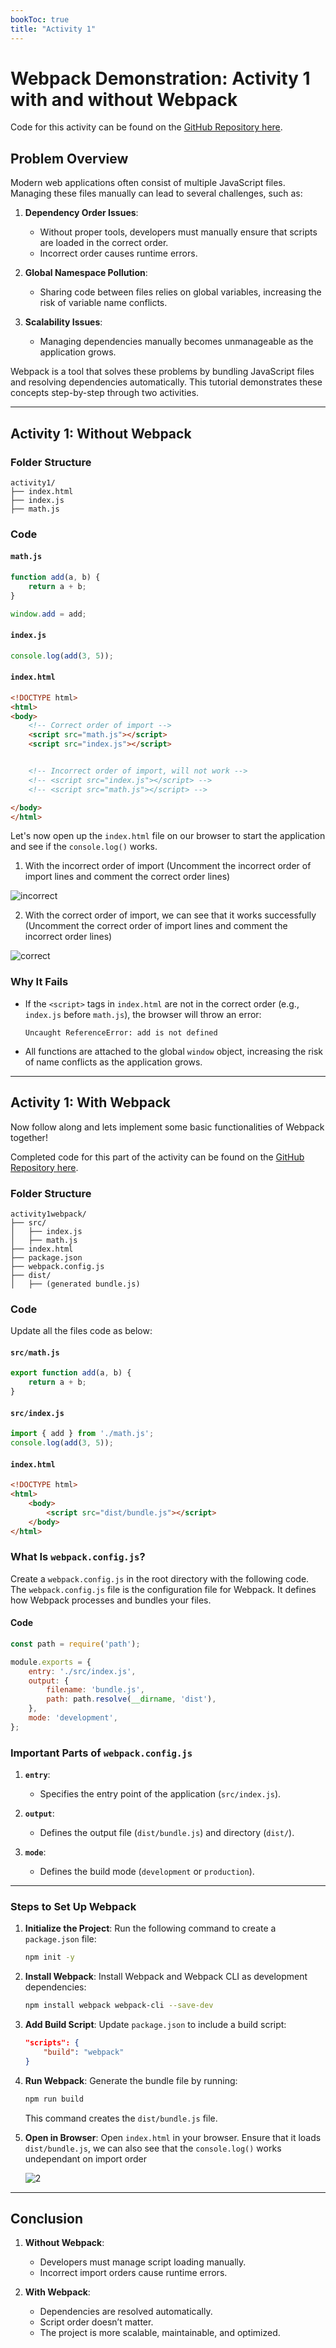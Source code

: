 ```yaml
---
bookToc: true
title: "Activity 1"
---
```

# **Webpack Demonstration: Activity 1 with and without Webpack**

Code for this activity can be found on the [GitHub Repository here](https://github.com/tpaidi/SER598-build-tools-tutorial/tree/main/webpack/activity1).

## **Problem Overview**
Modern web applications often consist of multiple JavaScript files. Managing these files manually can lead to several challenges, such as:

1. **Dependency Order Issues**:
   - Without proper tools, developers must manually ensure that scripts are loaded in the correct order.
   - Incorrect order causes runtime errors.

2. **Global Namespace Pollution**:
   - Sharing code between files relies on global variables, increasing the risk of variable name conflicts.

3. **Scalability Issues**:
   - Managing dependencies manually becomes unmanageable as the application grows.

Webpack is a tool that solves these problems by bundling JavaScript files and resolving dependencies automatically. This tutorial demonstrates these concepts step-by-step through two activities.

---

## **Activity 1: Without Webpack**

### **Folder Structure**
```
activity1/
├── index.html
├── index.js
├── math.js
```

### **Code**

#### `math.js`
```javascript
function add(a, b) {
    return a + b;
}

window.add = add;
```

#### `index.js`
```javascript
console.log(add(3, 5));
```

#### `index.html`
```html
<!DOCTYPE html>
<html>
<body>
	<!-- Correct order of import -->
	<script src="math.js"></script>
	<script src="index.js"></script>


	<!-- Incorrect order of import, will not work -->
	<!-- <script src="index.js"></script> -->
	<!-- <script src="math.js"></script> -->

</body>
</html>
```

Let's now open up the `index.html` file on our browser to start the application and see if the `console.log()` works.

1. With the incorrect order of import (Uncomment the incorrect order of import lines and comment the correct order lines)

![incorrect](/docs/webpack/incorrect.png)

2. With the correct order of import, we can see that it works successfully (Uncomment the correct order of import lines and comment the incorrect order lines)

![correct](/docs/webpack/correct.png)


### **Why It Fails**
   - If the `<script>` tags in `index.html` are not in the correct order (e.g., `index.js` before `math.js`), the browser will throw an error:
     ```
     Uncaught ReferenceError: add is not defined
     ```

   - All functions are attached to the global `window` object, increasing the risk of name conflicts as the application grows.

---

## **Activity 1: With Webpack**

Now follow along and lets implement some basic functionalities of Webpack together!

Completed code for this part of the activity can be found on the [GitHub Repository here](https://github.com/tpaidi/SER598-build-tools-tutorial/tree/main/webpack/activity1webpack).

### **Folder Structure**
```
activity1webpack/
├── src/
│   ├── index.js
│   ├── math.js
├── index.html
├── package.json
├── webpack.config.js
├── dist/
│   ├── (generated bundle.js)
```

### **Code**

Update all the files code as below: 

#### `src/math.js`
```javascript
export function add(a, b) {
    return a + b;
}
```

#### `src/index.js`
```javascript
import { add } from './math.js';
console.log(add(3, 5));
```

#### `index.html`
```html
<!DOCTYPE html>
<html>
	<body>
		<script src="dist/bundle.js"></script>
	</body>
</html>
```

### **What Is `webpack.config.js`?**

Create a `webpack.config.js` in the root directory with the following code.
The `webpack.config.js` file is the configuration file for Webpack. It defines how Webpack processes and bundles your files.

#### **Code**
```javascript
const path = require('path');

module.exports = {
    entry: './src/index.js', 
    output: {
        filename: 'bundle.js', 
        path: path.resolve(__dirname, 'dist'), 
    },
    mode: 'development', 
};

```

### **Important Parts of `webpack.config.js`**
1. **`entry`**:
   - Specifies the entry point of the application (`src/index.js`).

2. **`output`**:
   - Defines the output file (`dist/bundle.js`) and directory (`dist/`).

3. **`mode`**:
   - Defines the build mode (`development` or `production`).

---

### **Steps to Set Up Webpack**

1. **Initialize the Project**:
   Run the following command to create a `package.json` file:
   ```bash
   npm init -y
   ```

2. **Install Webpack**:
   Install Webpack and Webpack CLI as development dependencies:
   ```bash
   npm install webpack webpack-cli --save-dev
   ```

3. **Add Build Script**:
   Update `package.json` to include a build script:
   ```json
   "scripts": {
       "build": "webpack"
   }
   ```

4. **Run Webpack**:
   Generate the bundle file by running:
   ```bash
   npm run build
   ```

   This command creates the `dist/bundle.js` file.

5. **Open in Browser**:
   Open `index.html` in your browser. Ensure that it loads `dist/bundle.js`, we can also see that the `console.log()` works undependant on import order

	![2](/docs/webpack/2.png)
---

## **Conclusion**
1. **Without Webpack**:
   - Developers must manage script loading manually.
   - Incorrect import orders cause runtime errors.

2. **With Webpack**:
   - Dependencies are resolved automatically.
   - Script order doesn’t matter.
   - The project is more scalable, maintainable, and optimized.